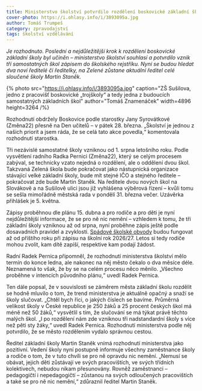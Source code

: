 ```yaml
---
title: Ministerstvo školství potvrdilo rozdělení boskovické základní školy. Vzniknou tři samostatné
cover-photo: https://i.ohlasy.info/i/3893095a.jpg
author: Tomáš Trumpeš
category: zpravodajství
tags: školství vzdělávání
---
```


*Je rozhodnuto. Poslední a nejdůležitější krok k rozdělení boskovické základní školy byl učiněn – ministerstvo školství souhlasí a potvrdilo vznik tří samostatných škol zápisem do školského rejstříku. Nyní se budou hledat dva noví ředitelé či ředitelky, na Zelené zůstane aktuální ředitel celé sloučené školy Martin Staněk.*

{% photo src="https://i.ohlasy.info/i/3893095a.jpg" caption="ZŠ Sušilova, jedno z pracovišť boskovické „trojškoly“ a tedy jedna z budoucích samostatných základních škol" author="Tomáš Znamenáček" width=4896 height=3264 /%}

Rozhodnutí obdržely Boskovice podle starostky Jany Syrovátkové (Změna22) přesně na Den učitelů – v pátek 28\. března. „Školství je jednou z našich priorit a jsem ráda, že se celá tato akce povedla,“ komentovala rozhodnutí starostka. 

Tři nezávislé samostatné školy vzniknou od 1\. srpna letošního roku. Podle vysvětlení radního Radka Pernici (Změna22), který se celým procesem zabýval, se technicky vzato nejedná o rozdělení, ale o oddělení dvou škol. Takzvaná Zelená škola bude pokračovat jako nástupnická organizace stávající velké základní školy, bude mít stejné IČO a stejného ředitele – pokračovat zde bude Martin Staněk. Na ředitele dvou nových škol na Slovákově a na Sušilově ulici jsou již vyhlášena výběrová řízení – kvůli tomu se sešla mimořádně městská rada v pondělí 31\. března večer. Uzávěrka přihlášek je 5\. května.

Zápisy proběhnou dle plánu 15\. dubna a pro rodiče a pro děti je nyní nejdůležitější informace, že se pro ně nic nemění – vzhledem k tomu, že tři základní školy vzniknou až od srpna, nyní proběhne zápis ještě podle dosavadních pravidel a zvyklostí. [Spádové školské obvody](https://ohlasy.info/clanky/2025/02/skolske-obvody.html) budou fungovat až od příštího roku při zápisu na školní rok 2026/27. Letos si tedy rodiče mohou zvolit, kam dítě zapíší, respektive kam podají žádost. 

Radní Radek Pernica připomněl, že rozhodnutí ministerstva školství mělo termín do konce ledna, ale nakonec na něj město čekalo o dva měsíce déle. Neznamená to však, že by se na celém procesu něco měnilo. „Všechno proběhne v intencích původního plánu,“ uvedl Radek Pernica. 

Ten dále popsal, že v souvislosti se záměrem města základní školu rozdělit se hodně mluvilo o tom, že trend ministerstva je aktuálně opačný a snaží se školy slučovat. „Chtěl bych říci, o jakých číslech se bavíme. Průměrná velikost školy v České republice je 250 žáků a 25 procent českých škol má méně než 50 žáků,“ vysvětlil s tím, že slučování se má týkat právě těchto malých škol. „I po rozdělení nám zde vzniknou tři nadstandardní školy s více než pěti sty žáky,“ uvedl Radek Pernica. Rozhodnutí ministerstva podle něj potvrdilo, že se město rozdělením vydalo správnou cestou.

Ředitel základní školy Martin Staněk vnímá rozhodnutí ministerstva jako pozitivní. Vedení školy nyní postupně informuje všechny zaměstnance školy a rodiče o tom, že v tuto chvíli se pro ně opravdu nic nemění. „Nemusí se obávat, jejich děti zůstávají ve svých pracovištích, ve svých třídních kolektivech, nebudou nikam přesunovány. Rovněž zaměstnanci – pedagogičtí i nepedagogičtí – zůstanou na svých odloučených pracovištích a také se pro ně nic nemění,“ zdůraznil ředitel Martin Staněk.
